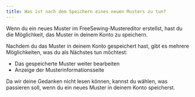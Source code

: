 ```yaml
---
title: Was ist nach dem Speichern eines neuen Musters zu tun?
---
```


Wenn du ein neues Muster im FreeSewing-Mustereditor erstellst, hast du die Möglichkeit, das Muster in deinem Konto zu speichern.

Nachdem du das Muster in deinem Konto gespeichert hast, gibt es mehrere Möglichkeiten, was du als Nächstes tun möchtest:

- Das gespeicherte Muster weiter bearbeiten
- Anzeige der Musterinformationsseite

Da wir deine Gedanken nicht lesen können, kannst du wählen, was passieren soll, wenn du ein neues Muster in deinem Konto speicherst.
